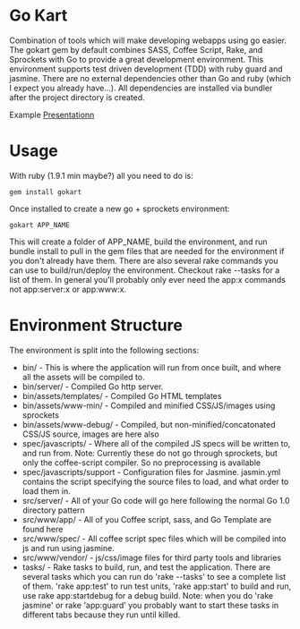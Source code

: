 # Go Kart #
Combination of tools which will make developing webapps using go easier. The gokart gem by default combines SASS, Coffee Script, Rake, and Sprockets with Go to provide a great development environment. This environment supports test driven development (TDD) with ruby guard and jasmine.
There are no external dependencies other than Go and ruby (which I expect you already have...). All dependencies are installed via bundler after the project directory is created.

Example [Presentationn](https://jasondelponte.com/goapps/gokart/presentation/show)


# Usage #
With ruby (1.9.1 min maybe?) all you need to do is:
```
gem install gokart
```

Once installed to create a new go + sprockets environment:
```
gokart APP_NAME
```

This will create a folder of APP_NAME, build the environment, and run bundle install to pull in the gem files that are needed for the environment if you don't already have them.  There are also several rake commands you can use to build/run/deploy the environment. Checkout rake --tasks for a list of them.  In general you'll probably only ever need the app:x commands not app:server:x or app:www:x.


# Environment Structure #
The environment is split into the following sections:
* bin/ - This is where the application will run from once built, and where all the assets will be compiled to.
* bin/server/ - Compiled Go http server.
* bin/assets/templates/ - Compiled Go HTML templates
* bin/assets/www-min/ - Compiled and minified CSS/JS/images using sprockets
* bin/assets/www-debug/ - Compiled, but non-minified/concatonated CSS/JS source, images are here also
* spec/javascripts/ - Where all of the compiled JS specs will be written to, and run from. Note: Currently these do not go through sprockets, but only the coffee-script compiler. So no preprocessing is available
* spec/javascripts/support - Configuration files for Jasmine. jasmin.yml contains the script specifying the source files to load, and what order to load them in.
* src/server/ - All of your Go code will go here following the normal Go 1.0 directory pattern
* src/www/app/ - All of you Coffee script, sass, and Go Template are found here
* src/www/spec/ - All coffee script spec files which will be compiled into js and run using jasmine.
* src/www/vendor/ - js/css/image files for third party tools and libraries
* tasks/ - Rake tasks to build, run, and test the application. There are several tasks which you can run do 'rake --tasks' to see a complete list of them. 'rake app:test' to run test units, 'rake app:start' to build and run, use rake app:startdebug for a debug build. Note: when you do 'rake jasmine' or rake 'app:guard' you probably want to start these tasks in different tabs because they run until killed.
